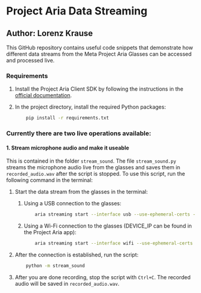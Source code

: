 # Project Aria Data Streaming
## Author: Lorenz Krause

This GitHub repository contains useful code snippets that demonstrate how different data streams from the Meta Project Aria Glasses can be accessed and processed live.

### Requirements

1. Install the Project Aria Client SDK by following the instructions in the [official documentation](https://facebookresearch.github.io/projectaria_tools/docs/ARK/sdk/setup).

2. In the project directory, install the required Python packages:
    ```bash
        pip install -r requirements.txt
    ``` 

### Currently there are two live operations available:

#### 1. Stream microphone audio and make it useable

This is contained in the folder `stream_sound`. The file `stream_sound.py` streams the microphone audio live from the glasses and saves them in `recorded_audio.wav` after the script is stopped. To use this script, run the following command in the terminal:

1. Start the data stream from the glasses in the terminal:
    1. Using a USB connection to the glasses:
        ```bash
            aria streaming start --interface usb --use-ephemeral-certs --profile profile18
        ```

    2. Using a Wi-Fi connection to the glasses (DEVICE_IP can be found in the Project Aria app):
        ```bash
            aria streaming start --interface wifi --use-ephemeral-certs --device-ip [DEVICE_IP] --profile profile18
        ```
2. After the connection is established, run the script:
    ```bash
        python -m stream_sound
    ```

3. After you are done recording, stop the script with `Ctrl+C`. The recorded audio will be saved in `recorded_audio.wav`.